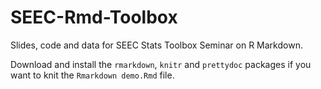 # SEEC-Rmd-Toolbox
Slides, code and data for SEEC Stats Toolbox Seminar on R Markdown.

Download and install the `rmarkdown`, `knitr` and `prettydoc` packages if you want to knit the `Rmarkdown demo.Rmd` file.
